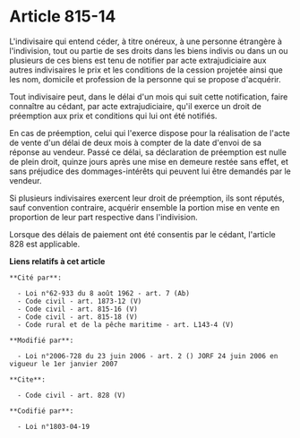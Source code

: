 # Article 815-14

L'indivisaire qui entend céder, à titre onéreux, à une personne étrangère à l'indivision, tout ou partie de ses droits dans
les biens indivis ou dans un ou plusieurs de ces biens est tenu de notifier par acte extrajudiciaire aux autres indivisaires
le prix et les conditions de la cession projetée ainsi que les nom, domicile et profession de la personne qui se propose
d'acquérir. 

Tout indivisaire peut, dans le délai d'un mois qui suit cette notification, faire connaître au cédant, par acte
extrajudiciaire, qu'il exerce un droit de préemption aux prix et conditions qui lui ont été notifiés. 

En cas de préemption, celui qui l'exerce dispose pour la réalisation de l'acte de vente d'un délai de deux mois à compter de
la date d'envoi de sa réponse au vendeur. Passé ce délai, sa déclaration de préemption est nulle de plein droit, quinze jours
après une mise en demeure restée sans effet, et sans préjudice des dommages-intérêts qui peuvent lui être demandés par le
vendeur. 

Si plusieurs indivisaires exercent leur droit de préemption, ils sont réputés, sauf convention contraire, acquérir ensemble
la portion mise en vente en proportion de leur part respective dans l'indivision. 

Lorsque des délais de paiement ont été consentis par le cédant, l'article 828 est applicable.

**Liens relatifs à cet article**

	**Cité par**:

	  - Loi n°62-933 du 8 août 1962 - art. 7 (Ab)
	  - Code civil - art. 1873-12 (V)
	  - Code civil - art. 815-16 (V)
	  - Code civil - art. 815-18 (V)
	  - Code rural et de la pêche maritime - art. L143-4 (V)

	**Modifié par**:

	  - Loi n°2006-728 du 23 juin 2006 - art. 2 () JORF 24 juin 2006 en vigueur le 1er janvier 2007

	**Cite**:

	  - Code civil - art. 828 (V)

	**Codifié par**:

	  - Loi n°1803-04-19
